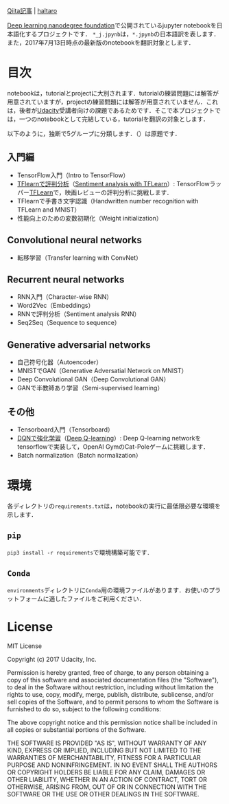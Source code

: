 [Qiita記事](http://qiita.com/haltaro/items/3a17c5c574f0c1631012) | [haltaro](https://haltaro.github.io)

[Deep learning nanodegree foundation](https://github.com/udacity/deep-learning)で公開されているjupyter notebookを日本語化するプロジェクトです．
`*_j.jpynb`は，`*.jpynb`の日本語訳を表します．
また，2017年7月13日時点の最新版のnotebookを翻訳対象とします．

# 目次

notebookは，tutorialとprojectに大別されます．tutorialの練習問題には解答が用意されていますが，projectの練習問題には解答が用意されていません．これは，後者が[Udacity](https://www.udacity.com/course/deep-learning-nanodegree-foundation--nd101)受講者向けの課題であるためです．そこで本プロジェクトでは，一つのnotebookとして完結している，tutorialを翻訳の対象とします．

以下のように，独断で5グループに分類します．（）は原題です．

## 入門編

* TensorFlow入門（Intro to TensorFlow）
* [TFlearnで評判分析](https://github.com/haltaro/deep-learning-in-japanese/blob/master/intro-to-tflearn/TFLearn_Sentiment_Analysis_Solution_j.ipynb)（[Sentiment analysis with TFLearn](https://github.com/haltaro/deep-learning-in-japanese/blob/master/intro-to-tflearn/TFLearn_Sentiment_Analysis_Solution.ipynb)）: TensorFlowラッパー[TFLearn](http://tflearn.org/)で，映画レビューの評判分析に挑戦します．
* TFlearnで手書き文字認識（Handwritten number recognition with TFLearn and MNIST）
* 性能向上のための変数初期化（Weight initialization）

## Convolutional neural networks

* 転移学習（Transfer learning with ConvNet）

## Recurrent neural networks

* RNN入門（Character-wise RNN）
* Word2Vec（Embeddings）
* RNNで評判分析（Sentiment analysis RNN）
* Seq2Seq（Sequence to sequence）

## Generative adversarial networks

* 自己符号化器（Autoencoder）
* MNISTでGAN（Generative Adversatial Network on MNIST）
* Deep Convolutional GAN（Deep Convolutional GAN）
* GANで半教師あり学習（Semi-supervised learning）

## その他

* Tensorboard入門（Tensorboard）
* [DQNで強化学習](https://github.com/haltaro/deep-learning-in-japanese/blob/master/reinforcement/Q-learning-cart_j.ipynb)（[Deep Q-learning](https://github.com/haltaro/deep-learning-in-japanese/blob/master/reinforcement/Q-learning-cart.ipynb)）: Deep Q-learning networkをtensorflowで実装して，OpenAI GymのCat-Poleゲームに挑戦します． 
* Batch normalization（Batch normalization）

# 環境

各ディレクトリの`requirements.txt`は，notebookの実行に最低限必要な環境を示します．

## `pip`

`pip3 install -r requirements`で環境構築可能です． 

## `Conda`

`environments`ディレクトリに`Conda`用の環境ファイルがあります．お使いのプラットフォームに適したファイルをご利用ください．

# License

MIT License

Copyright (c) 2017 Udacity, Inc.

Permission is hereby granted, free of charge, to any person obtaining a copy
of this software and associated documentation files (the "Software"), to deal
in the Software without restriction, including without limitation the rights
to use, copy, modify, merge, publish, distribute, sublicense, and/or sell
copies of the Software, and to permit persons to whom the Software is
furnished to do so, subject to the following conditions:

The above copyright notice and this permission notice shall be included in all
copies or substantial portions of the Software.

THE SOFTWARE IS PROVIDED "AS IS", WITHOUT WARRANTY OF ANY KIND, EXPRESS OR
IMPLIED, INCLUDING BUT NOT LIMITED TO THE WARRANTIES OF MERCHANTABILITY,
FITNESS FOR A PARTICULAR PURPOSE AND NONINFRINGEMENT. IN NO EVENT SHALL THE
AUTHORS OR COPYRIGHT HOLDERS BE LIABLE FOR ANY CLAIM, DAMAGES OR OTHER
LIABILITY, WHETHER IN AN ACTION OF CONTRACT, TORT OR OTHERWISE, ARISING FROM,
OUT OF OR IN CONNECTION WITH THE SOFTWARE OR THE USE OR OTHER DEALINGS IN THE
SOFTWARE.
